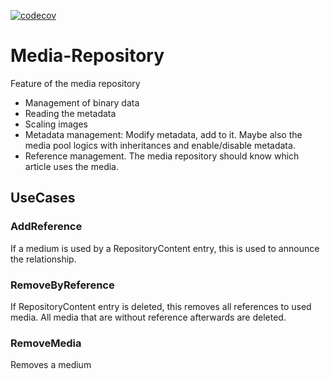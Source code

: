 [![codecov](https://codecov.io/gh/sitepark/ies-mediarepository-core/graph/badge.svg?token=QAlBzrsx6d)](https://codecov.io/gh/sitepark/ies-mediarepository-core)

# Media-Repository

Feature of the media repository

- Management of binary data
- Reading the metadata
- Scaling images
- Metadata management: Modify metadata, add to it. Maybe also the media pool logics with inheritances and enable/disable metadata.
- Reference management. The media repository should know which article uses the media.

## UseCases

### AddReference

If a medium is used by a RepositoryContent entry, this is used to announce the relationship.

### RemoveByReference

If RepositoryContent entry is deleted, this removes all references to used media. All media that are without reference afterwards are deleted.

### RemoveMedia

Removes a medium
